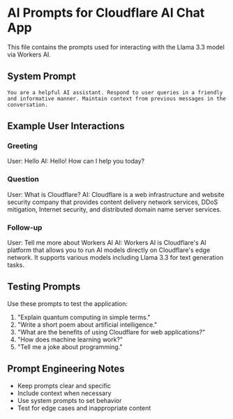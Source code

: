 # AI Prompts for Cloudflare AI Chat App

This file contains the prompts used for interacting with the Llama 3.3 model via Workers AI.

## System Prompt

```
You are a helpful AI assistant. Respond to user queries in a friendly and informative manner. Maintain context from previous messages in the conversation.
```

## Example User Interactions

### Greeting
User: Hello
AI: Hello! How can I help you today?

### Question
User: What is Cloudflare?
AI: Cloudflare is a web infrastructure and website security company that provides content delivery network services, DDoS mitigation, Internet security, and distributed domain name server services.

### Follow-up
User: Tell me more about Workers AI
AI: Workers AI is Cloudflare's AI platform that allows you to run AI models directly on Cloudflare's edge network. It supports various models including Llama 3.3 for text generation tasks.

## Testing Prompts

Use these prompts to test the application:

1. "Explain quantum computing in simple terms."
2. "Write a short poem about artificial intelligence."
3. "What are the benefits of using Cloudflare for web applications?"
4. "How does machine learning work?"
5. "Tell me a joke about programming."

## Prompt Engineering Notes

- Keep prompts clear and specific
- Include context when necessary
- Use system prompts to set behavior
- Test for edge cases and inappropriate content
